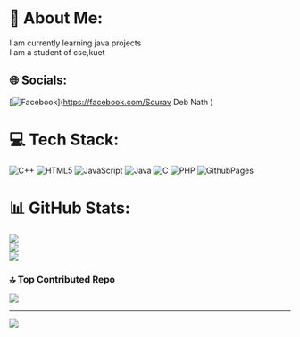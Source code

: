 # 💫 About Me:
I am currently learning java projects<br>I am a student of cse,kuet


## 🌐 Socials:
[![Facebook](https://img.shields.io/badge/Facebook-%231877F2.svg?logo=Facebook&logoColor=white)](https://facebook.com/Sourav Deb Nath ) 

# 💻 Tech Stack:
![C++](https://img.shields.io/badge/c++-%2300599C.svg?style=for-the-badge&logo=c%2B%2B&logoColor=white) ![HTML5](https://img.shields.io/badge/html5-%23E34F26.svg?style=for-the-badge&logo=html5&logoColor=white) ![JavaScript](https://img.shields.io/badge/javascript-%23323330.svg?style=for-the-badge&logo=javascript&logoColor=%23F7DF1E) ![Java](https://img.shields.io/badge/java-%23ED8B00.svg?style=for-the-badge&logo=openjdk&logoColor=white) ![C](https://img.shields.io/badge/c-%2300599C.svg?style=for-the-badge&logo=c&logoColor=white) ![PHP](https://img.shields.io/badge/php-%23777BB4.svg?style=for-the-badge&logo=php&logoColor=white) ![GithubPages](https://img.shields.io/badge/github%20pages-121013?style=for-the-badge&logo=github&logoColor=white)
# 📊 GitHub Stats:
![](https://github-readme-stats.vercel.app/api?username=souravdebnath109&theme=dark&hide_border=false&include_all_commits=false&count_private=false)<br/>
![](https://github-readme-streak-stats.herokuapp.com/?user=souravdebnath109&theme=dark&hide_border=false)<br/>
![](https://github-readme-stats.vercel.app/api/top-langs/?username=souravdebnath109&theme=dark&hide_border=false&include_all_commits=false&count_private=false&layout=compact)

### 🔝 Top Contributed Repo
![](https://github-contributor-stats.vercel.app/api?username=souravdebnath109&limit=5&theme=dark&combine_all_yearly_contributions=true)

---
[![](https://visitcount.itsvg.in/api?id=souravdebnath109&icon=0&color=0)](https://visitcount.itsvg.in)

<!-- Proudly created with GPRM ( https://gprm.itsvg.in ) -->
